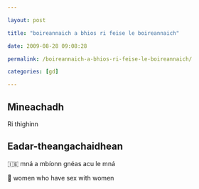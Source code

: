 ```yaml
---

layout: post

title: "boireannaich a bhios ri feise le boireannaich"

date: 2009-08-28 09:08:28

permalink: /boireannaich-a-bhios-ri-feise-le-boireannaich/

categories: [gd]

---
```


## Mìneachadh

Ri thighinn

## Eadar-theangachaidhean

&#x1f1ee;&#x1f1ea; mná a mbíonn gnéas acu le mná

&#x1f3f4;&#xe0067;&#xe0062;&#xe0065;&#xe006e;&#xe0067;&#xe007f; women who have sex with women